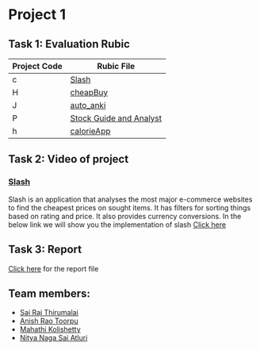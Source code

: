 # Project 1

## Task 1: Evaluation Rubic

Project Code | Rubic File
--- | ---
c | [Slash](Slash-Rubric.csv)
H | [cheapBuy](cheapBuy.csv)
J | [auto_anki](AutoAnki-Rubric.csv)
P | [Stock Guide and Analyst](Stock%20Guide%20and%20Analyst-Rubric.csv)
h | [calorieApp](Calorie%20App-Rubric.csv)

## Task 2: Video of project

### [Slash](https://github.com/TommasU/slash)
Slash is an application that analyses the most major e-commerce websites to find the cheapest prices on sought items. It has filters for sorting things based on rating and price. It also provides currency conversions. In the below link we will show you the implementation of slash
[Click here](https://youtu.be/PTqNk6ttJsc)

## Task 3: Report

[Click here](Essay_Report.md) for the report file

## Team members:

- [Sai Raj Thirumalai](https://github.com/sairajzero)
- [Anish Rao Toorpu](https://github.com/Anish7-anish)
- [Mahathi Kolishetty](https://github.com/mahathii)
- [Nitya Naga Sai Atluri](https://github.com/NityaNagaSai)
